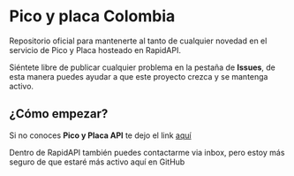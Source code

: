 # Pico y placa Colombia

Repositorio oficial para mantenerte al tanto de cualquier novedad en el servicio de Pico y Placa hosteado en RapidAPI.

Siéntete libre de publicar cualquier problema en la pestaña de **Issues**, de esta manera puedes ayudar a que este proyecto crezca y se mantenga activo.

## ¿Cómo empezar?

Si no conoces **Pico y Placa API** te dejo el link [aquí](https://rapidapi.com/tortutales/api/pico-y-placa-medellin/details)

Dentro de RapidAPI también puedes contactarme via inbox, pero estoy más seguro de que estaré más activo aquí en GitHub
